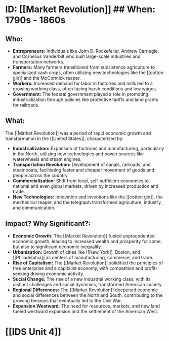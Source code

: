 # ID: [[Market Revolution]] ## When: 1790s - 1860s
## Who: 
* **Entrepreneurs:** Individuals like John D. Rockefeller, Andrew Carnegie, and Cornelius Vanderbilt who built large-scale industries and transportation networks.
* **Farmers:** Many farmers transitioned from subsistence agriculture to specialized cash crops, often utilizing new technologies like the [[cotton gin]] and the McCormick reaper. 
* **Workers:** Increased demand for labor in factories and mills led to a growing working class, often facing harsh conditions and low wages.
* **Government:** The federal government played a role in promoting industrialization through policies like protective tariffs and land grants for railroads.

## What:
The [[Market Revolution]] was a period of rapid economic growth and transformation in the [[United States]], characterized by:
* **Industrialization:**  Expansion of factories and manufacturing, particularly in the North, utilizing new technologies and power sources like waterwheels and steam engines.
* **Transportation Revolution:** Development of canals, railroads, and steamboats, facilitating faster and cheaper movement of goods and people across the country.
* **Commercialization:** Shift from local, self-sufficient economies to national and even global markets, driven by increased production and trade.
* **New Technologies:** Innovation and inventions like the [[cotton gin]], the mechanical reaper, and the telegraph transformed agriculture, industry, and communication.

## Impact? Why Significant?:
* **Economic Growth:** The [[Market Revolution]] fueled unprecedented economic growth, leading to increased wealth and prosperity for some, but also to significant economic inequality.
* **Urbanization:**  Growth of cities like [[New York]], Boston, and [[Philadelphia]] as centers of manufacturing, commerce, and trade.
* **Rise of Capitalism:** The [[Market Revolution]] solidified the principles of free enterprise and a capitalist economy, with competition and profit-seeking driving economic activity.
* **Social Change:**  The rise of a new industrial working class, with its distinct challenges and social dynamics, transformed American society. 
* **Regional Differences:** The [[Market Revolution]] deepened economic and social differences between the North and South, contributing to the growing tensions that eventually led to the Civil War. 
* **Expansion Westward:** The need for resources, markets, and new land fueled westward expansion and the settlement of the American West. 

# [[IDS Unit 4]]